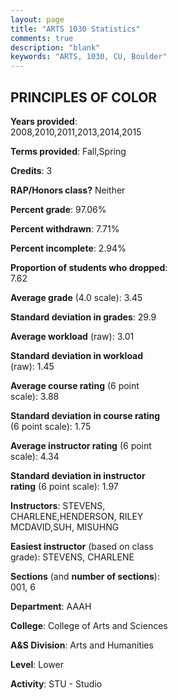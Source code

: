 ```yaml
---
layout: page
title: "ARTS 1030 Statistics"
comments: true
description: "blank"
keywords: "ARTS, 1030, CU, Boulder"
--- 
```

<head>
<script src="https://ajax.googleapis.com/ajax/libs/jquery/2.1.3/jquery.min.js"></script>
<script src="https://dl.dropboxusercontent.com/s/pc42nxpaw1ea4o9/highcharts.js?dl=0"></script>
<!-- <script src="../assets/js/highcharts.js"></script> -->
<style type="text/css">@font-face {
	font-family: "Bebas Neue";
	src: url(https://www.filehosting.org/file/details/544349/BebasNeue%20Regular.otf) format("opentype");
	}
	h1.Bebas { 
		font-family: "Bebas Neue", Verdana, Tahoma;
	}
</style>
</head>
<body>
	<div id="container" style="float: right; width: 45%; height: 88%; margin-left: 2.5%; margin-right: 2.5%;"></div>
	<script language="JavaScript">
		$(document).ready(function() {
		var chart = {type: 'column'};
		var title = {text: 'Grade Distribution'};
		var xAxis = {categories: ['A','B','C','D','F'],crosshair: true};
		var yAxis = {min: 0,title: {text: 'Percentage'}};
		var tooltip = {headerFormat: '<center><b><span style="font-size:20px">{point.key}</span></b></center>',
		               pointFormat: '<td style="padding:0"><b>{point.y:.1f}%</b></td>',
		               footerFormat: '</table>',shared: true,useHTML: true};
		var plotOptions = {column: {pointPadding: 0.0,borderWidth: 0}};  
		var credits = {enabled: false};var series= [{name: 'Percent',data: [62.77,31.91,3.19,0.0,2.13,]}];
		var json = {};
		json.chart = chart;
		json.title = title;
		json.tooltip = tooltip;
		json.xAxis = xAxis;
		json.yAxis = yAxis;  
		json.series = series;
		json.plotOptions = plotOptions;  
		json.credits = credits;
		$('#container').highcharts(json);
	});
	</script>
</body>
			   
## PRINCIPLES OF COLOR

**Years provided**: 2008,2010,2011,2013,2014,2015

**Terms provided**: Fall,Spring

**Credits**: 3

**RAP/Honors class?** Neither

**Percent grade**: 97.06%

**Percent withdrawn**: 7.71%

**Percent incomplete**: 2.94%

**Proportion of students who dropped**: 7.62

**Average grade** (4.0 scale): 3.45

**Standard deviation in grades**: 29.9

**Average workload** (raw): 3.01

**Standard deviation in workload** (raw): 1.45

**Average course rating** (6 point scale): 3.88

**Standard deviation in course rating** (6 point scale): 1.75

**Average instructor rating** (6 point scale): 4.34

**Standard deviation in instructor rating** (6 point scale): 1.97

**Instructors**: STEVENS, CHARLENE,HENDERSON, RILEY MCDAVID,SUH, MISUHNG

**Easiest instructor** (based on class grade): STEVENS, CHARLENE

**Sections** (and **number of sections**): 001, 6

**Department**: AAAH

**College**: College of Arts and Sciences

**A&S Division**: Arts and Humanities

**Level**: Lower

**Activity**: STU - Studio